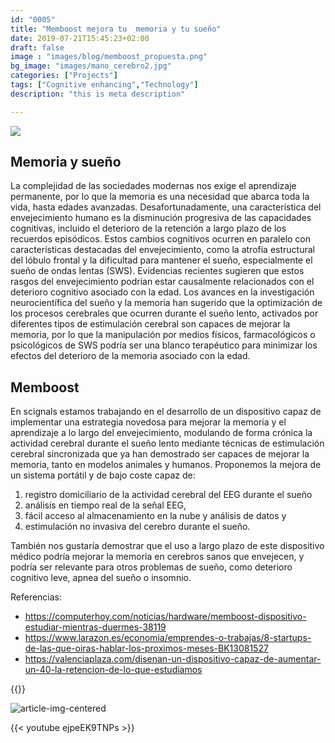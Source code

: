 ```yaml
---
id: "0005"
title: "Memboost mejora tu  memoria y tu sueño"
date: 2019-07-21T15:45:23+02:00
draft: false
image : "images/blog/memboost_propuesta.png"
bg_image: "images/mano_cerebro2.jpg"
categories: ["Projects"]
tags: ["Cognitive enhancing","Technology"]
description: "this is meta description"

---
```




![](/images/FEDERIvaceDeclaracionCS.png)


## Memoria y sueño
La complejidad de las sociedades modernas nos exige el aprendizaje permanente, por lo que la memoria es una necesidad que abarca toda la vida, hasta edades avanzadas. Desafortunadamente, una característica del envejecimiento humano es la disminución progresiva de las capacidades cognitivas, incluido el deterioro de la retención a largo plazo de los recuerdos episódicos. Estos cambios cognitivos ocurren en paralelo con características destacadas del envejecimiento, como la atrofia estructural del lóbulo frontal y la dificultad para mantener el sueño, especialmente el sueño de ondas lentas (SWS). Evidencias recientes sugieren que estos rasgos del envejecimiento podrían estar causalmente relacionados con el deterioro cognitivo asociado con la edad. Los avances en la investigación neurocientífica del sueño y la memoria han sugerido que la optimización de los procesos cerebrales que ocurren durante el sueño lento, activados por diferentes tipos de estimulación cerebral son capaces de mejorar la memoria, por lo que la manipulación por medios físicos, farmacológicos o psicológicos de SWS podría ser una blanco terapéutico para minimizar los efectos del deterioro de la memoria asociado con la edad.


## Memboost

En scignals estamos trabajando en el desarrollo de un dispositivo capaz de implementar una estrategia novedosa para mejorar la memoria y el aprendizaje a lo largo del envejecimiento, modulando de forma crónica la actividad cerebral durante el sueño lento mediante técnicas de estimulación cerebral sincronizada que ya han demostrado ser capaces de mejorar la memoria, tanto en modelos animales y humanos. Proponemos la mejora de un sistema portátil y de bajo coste capaz de:

1. registro domiciliario de la actividad cerebral del EEG durante el sueño
2. análisis en tiempo real de la señal EEG,
3. fácil acceso al almacenamiento en la nube y análisis de datos y
4. estimulación no invasiva del cerebro durante el sueño.

También nos gustaría demostrar que el uso a largo plazo de este dispositivo médico podría mejorar la memoria en cerebros sanos que envejecen, y podría ser relevante para otros problemas de sueño, como deterioro cognitivo leve, apnea del sueño o insomnio.

Referencias:

- https://computerhoy.com/noticias/hardware/memboost-dispositivo-estudiar-mientras-duermes-38119
- https://www.larazon.es/economia/emprendes-o-trabajas/8-startups-de-las-que-oiras-hablar-los-proximos-meses-BK13081527
- https://valenciaplaza.com/disenan-un-dispositivo-capaz-de-aumentar-un-40-la-retencion-de-lo-que-estudiamos

{{<youtube pkP00GAKQRk>}}



![article-img-centered](/img/blog/0002/MemBoost.png)

{{< youtube ejpeEK9TNPs >}}





